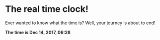 # The real time clock!

Ever wanted to know what the time is? Well, your journey is about to end!

**The time is Dec 14, 2017, 06:28**